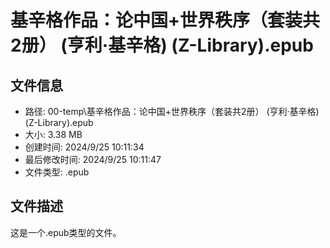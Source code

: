 ﻿# 基辛格作品：论中国+世界秩序（套装共2册） (亨利·基辛格) (Z-Library).epub

## 文件信息
- 路径: 00-temp\基辛格作品：论中国+世界秩序（套装共2册） (亨利·基辛格) (Z-Library).epub
- 大小: 3.38 MB
- 创建时间: 2024/9/25 10:11:34
- 最后修改时间: 2024/9/25 10:11:47
- 文件类型: .epub

## 文件描述
这是一个.epub类型的文件。

